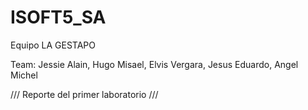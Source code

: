 # ISOFT5_SA
Equipo LA GESTAPO

Team:
Jessie Alain,
Hugo Misael,
Elvis Vergara,
Jesus Eduardo,
Angel Michel 

/// Reporte del primer laboratorio ///
